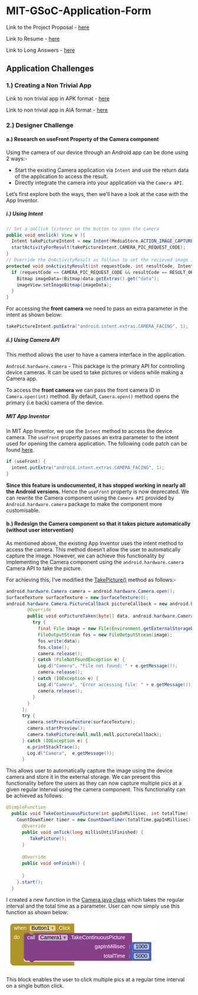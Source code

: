# MIT-GSoC-Application-Form

Link to the Project Proposal - [here](https://drive.google.com/file/d/1B0TYxo-U5fylj7-3Tka_gOkniAlSfScO/view)

Link to Resume - [here](https://jsuyash1514.github.io/resume/)

Link to Long Answers - [here](https://jsuyash1514.github.io/MIT-GSoC-Application-Form/)

## Application Challenges

### 1.) Creating a Non Trivial App

Link to non trivial app in APK format - [here](https://drive.google.com/open?id=1tZbOhtBJJQH4nVormJ62qDD8OnLbXkQf)

Link to non trivial app in AIA format - [here](https://drive.google.com/open?id=1LeJESIGI5WCkwEgYKeitP7qRJJax5U7G)

### 2.) Designer Challenge

#### a.) Research on useFront Property of the Camera component

Using the camera of our device through an Android app can be done using 2 ways:-
* Start the existing Camera application via `Intent` and use the return data of the application to access the result.
* Directly integrate the camera into your application via the `Camera API`.

Let’s first explore both the ways, then we’ll have a look at the case with the App Inventor.

##### i.) Using Intent

```java
// Set a onClick listener on the button to open the camera
public void onclick( View v ){ 
  Intent takePictureIntent = new Intent(MediaStore.ACTION_IMAGE_CAPTURE);
  startActivityForResult(takePictureIntent,CAMERA_PIC_REQUEST_CODE); 
}
// Override the OnActivityResult as follows to set the recieved image in the image view.
protected void onActivityResult(int requestCode, int resultCode, Intent data) { 
  if (requestCode == CAMERA_PIC_REQUEST_CODE && resultCode == RESULT_OK) { 
    Bitmap imageData=(Bitmap)data.getExtras().get("data");
    imageView.setImageBitmap(imageData); 
  } 
}
```

For accessing the **front camera** we need to pass an extra parameter in the intent as shown below:
```java
takePictureIntent.putExtra("android.intent.extras.CAMERA_FACING", 1);
```

##### ii.) Using Camera API

This method allows the user to have a camera interface in the application. 

`Android.hardware.camera` - This package is the primary API for controlling device cameras. It can be used to take pictures or videos while making a Camera app.

To access the **front camera** we can pass the front camera ID in `Camera.open(int)` method. By default, `Camera.open()` method opens the primary (i.e back) camera of the device.

##### MIT App Inventor

In MIT App Inventor, we use the `Intent` method to access the device camera. The `useFront` property passes an extra parameter to the intent used for opening  the camera application. The following code patch can be found [here](https://github.com/mit-cml/appinventor-sources/blob/ucr/appinventor/components/src/com/google/appinventor/components/runtime/Camera.java#L170).
```java
if (useFront) {
  intent.putExtra("android.intent.extras.CAMERA_FACING", 1);
}
```
**Since this feature is undocumented, it has stopped working in nearly all the Android versions.** Hence the `useFront` property is now deprecated. We can rewrite the Camera component using the `Camera API`  provided by `Android.hardware.camera` package to make the component more customisable.

#### b.) Redesign the Camera component so that it takes picture automatically (without user intervention)

As mentioned above, the existing App Inventor uses the intent method to access the camera. This method doesn’t allow the user to automatically capture the image. However, we can achieve this functionality by implementing the Camera component using the `android.hardware.camera` Camera API to take the picture. 

For achieving this, I've modified the [TakePicture()](https://github.com/mit-cml/appinventor-sources/blob/ucr/appinventor/components/src/com/google/appinventor/components/runtime/Camera.java#L127) method as follows:-

```java
android.hardware.Camera camera = android.hardware.Camera.open();
SurfaceTexture surfaceTexture = new SurfaceTexture(0);
android.hardware.Camera.PictureCallback pictureCallback = new android.hardware.Camera.PictureCallback() {
        @Override
        public void onPictureTaken(byte[] data, android.hardware.Camera camera) {
          try {
            final File image = new File(Environment.getExternalStorageDirectory(),"/Pictures/app_inventor_" + new Date().getTime() + ".jpg");
            FileOutputStream fos = new FileOutputStream(image);
            fos.write(data);
            fos.close();
            camera.release();
          } catch (FileNotFoundException e) {
            Log.d("Camera", "File not found: " + e.getMessage());
            camera.release();
          } catch (IOException e) {
            Log.d("Camera", "Error accessing file: " + e.getMessage());
            camera.release();
          }
        }
      };
      try {
        camera.setPreviewTexture(surfaceTexture);
        camera.startPreview();
        camera.takePicture(null,null,null,pictureCallback);
      } catch (IOException e) {
        e.printStackTrace();
        Log.d("Camera",  e.getMessage());
      }
```

This allows user to automatically capture the image using the device camera and store it in the external storage. We can present this functionality before the users as they can now capture multiple pics at a given regular interval using the camera component. This functionality can be achieved as follows:

```java
@SimpleFunction
  public void TakeContinuousPicture(int gapInMillisec, int totalTime) {
    CountDownTimer timer = new CountDownTimer(totalTime,gapInMillisec) {
      @Override
      public void onTick(long millisUntilFinished) {
         TakePicture();
      }
  
      @Override
      public void onFinish() {
      
      }
    }.start();
  }
```
I created a new function in the [Camera.java class](https://github.com/mit-cml/appinventor-sources/blob/ucr/appinventor/components/src/com/google/appinventor/components/runtime/Camera.java) which takes the regular interval and the total time as a parameter. User can now simply use this function as shown below:

<img src = "./assets/block.png"></img>

This block enables the user to click multiple pics at a regular time interval on a single button click.
